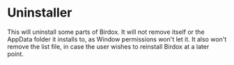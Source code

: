 # Uninstaller
This will uninstall some parts of Birdox. It will not remove itself 
or the AppData folder it installs to, as Window permissions won't let
it. It also won't remove the list file, in case the user wishes to reinstall Birdox at a later point.